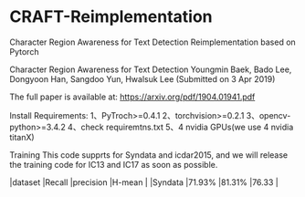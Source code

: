 # CRAFT-Reimplementation
Character Region Awareness for Text Detection Reimplementation based on Pytorch

Character Region Awareness for Text Detection
Youngmin Baek, Bado Lee, Dongyoon Han, Sangdoo Yun, Hwalsuk Lee
(Submitted on 3 Apr 2019)

The full paper is available at: https://arxiv.org/pdf/1904.01941.pdf

Install Requirements:
1、PyTroch>=0.4.1
2、torchvision>=0.2.1
3、opencv-python>=3.4.2
4、check requiremtns.txt
5、4 nvidia GPUs(we use 4 nvidia titanX)

Training
This code supprts for Syndata and icdar2015, and we will release the training code for IC13 and IC17 as soon as possible.

|dataset      |Recall      |precision      |H-mean    |
|Syndata      |71.93%      |81.31%         |76.33     |


